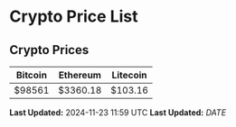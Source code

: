 # Crypto Price List

## Crypto Prices
| Bitcoin | Ethereum | Litecoin |
| ------- | -------- | -------- |
| $98561 | $3360.18 | $103.16 |
**Last Updated:** 2024-11-23 11:59 UTC
**Last Updated:** $DATE$
